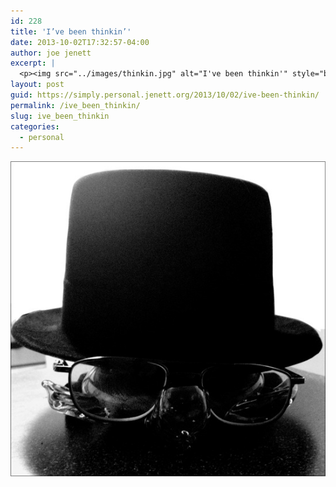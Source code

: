 ```yaml
---
id: 228
title: 'I’ve been thinkin’'
date: 2013-10-02T17:32:57-04:00
author: joe jenett
excerpt: |
  <p><img src="../images/thinkin.jpg" alt="I've been thinkin'" style="border:none;" /></p>
layout: post
guid: https://simply.personal.jenett.org/2013/10/02/ive-been-thinkin/
permalink: /ive_been_thinkin/
slug: ive_been_thinkin
categories:
  - personal
---
```

<img src="../images/thinkin.jpg" alt="I've been thinkin'" style="border:none;" />